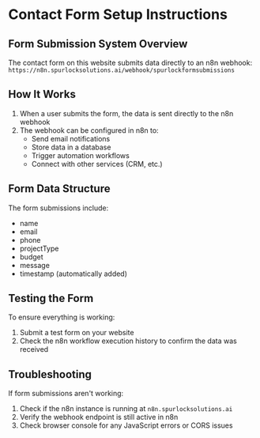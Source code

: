 # Contact Form Setup Instructions

## Form Submission System Overview

The contact form on this website submits data directly to an n8n webhook:
`https://n8n.spurlocksolutions.ai/webhook/spurlockformsubmissions`

## How It Works

1. When a user submits the form, the data is sent directly to the n8n webhook
2. The webhook can be configured in n8n to:
   - Send email notifications
   - Store data in a database
   - Trigger automation workflows
   - Connect with other services (CRM, etc.)

## Form Data Structure

The form submissions include:
- name
- email
- phone
- projectType
- budget
- message
- timestamp (automatically added)

## Testing the Form

To ensure everything is working:

1. Submit a test form on your website
2. Check the n8n workflow execution history to confirm the data was received

## Troubleshooting

If form submissions aren't working:

1. Check if the n8n instance is running at `n8n.spurlocksolutions.ai`
2. Verify the webhook endpoint is still active in n8n
3. Check browser console for any JavaScript errors or CORS issues 